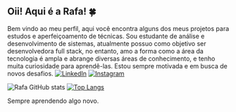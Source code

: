 ## Oii! Aqui é a Rafa! 🍀
Bem vindo ao meu perfil, aqui você encontra alguns dos meus projetos para estudos e aperfeiçoamento de técnicas.
Sou estudante de análise e desenvolvimento de sistemas, atualmente possuo como objetivo ser desenvolvedora full stack, no entanto, amo a forma como a área da tecnologia é ampla e abrange diversas áreas de conhecimento, e tenho muita curiosidade para aprendê-las. Estou sempre motivada e em busca de novos desafios.
[![LinkedIn](https://img.shields.io/badge/LinkedIn-0077B5?style=for-the-badge&logo=linkedin&logoColor=white)](https://www.linkedin.com/in/rafaela-tamura-7b462a181/)
[![Instagram](https://img.shields.io/badge/Instagram-E4405F?style=for-the-badge&logo=instagram&logoColor=white)](https://www.instagram.com/rafaelatamura/)

![Rafa GitHub stats](https://github-readme-stats.vercel.app/api?username=RafaTamura&show_icons=true&theme=dracula&count_private=true)  [![Top Langs](https://github-readme-stats.vercel.app/api/top-langs/?username=RafaTamura&layout=compact)](https://github.com/anuraghazra/github-readme-stats)

Sempre aprendendo algo novo.
